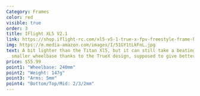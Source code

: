 ```yaml
---
Category: Frames
color: red
visible: true
order: 3
title: IFlight XL5 V2.1
link: https://shop.iflight-rc.com/xl5-v5-1-true-x-fpv-freestyle-frame-kit-pro1293
img: https://m.media-amazon.com/images/I/51GY1tLkFnL.jpg
text: A bit lighter than the Titan Xl5, but it can still take a beating. Slighly
  smaller wheelbase thanks to the TrueX design, supposed to give better handling
price: $55.99
point1: "Wheelbase: 240mm"
point2: "Weight: 147g"
point3: "Arms: 5mm"
point4: "Bottom/Top/Mid: 2/3/2mm"
---
```

